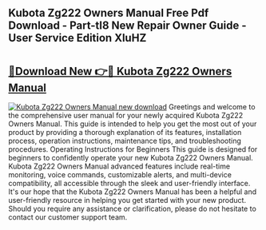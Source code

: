 ## Kubota Zg222 Owners Manual Free Pdf Download - Part-tI8 New Repair Owner Guide - User Service Edition XluHZ

# <h2><a href="http://bc97071.oget.top/?id=Kubota+Zg222+Owners+Manual">🔗Download New 👉🔴 Kubota Zg222 Owners Manual</a></h2>

[![Kubota Zg222 Owners Manual new download](https://i.imgur.com/5g1atiW.png)](http://bc97071.oget.top/?id=Kubota+Zg222+Owners+Manual)
Greetings and welcome to the comprehensive user manual for your newly acquired Kubota Zg222 Owners Manual. This guide is intended to help you get the most out of your product by providing a thorough explanation of its features, installation process, operation instructions, maintenance tips, and troubleshooting procedures. Operating Instructions for Beginners This guide is designed for beginners to confidently operate your new Kubota Zg222 Owners Manual. Kubota Zg222 Owners Manual advanced features include real-time monitoring, voice commands, customizable alerts, and multi-device compatibility, all accessible through the sleek and user-friendly interface. It's our hope that the Kubota Zg222 Owners Manual has been a helpful and user-friendly resource in helping you get started with your new product. Should you require any assistance or clarification, please do not hesitate to contact our customer support team.
